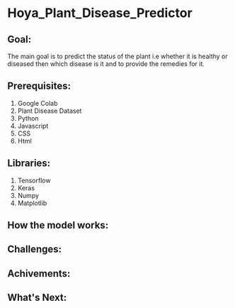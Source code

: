 # Hoya_Plant_Disease_Predictor

## Goal:
The main goal is to predict the status of the plant i.e whether it is healthy or diseased then which disease is it and to provide the remedies for it.

## Prerequisites:
1. Google Colab
2. Plant Disease Dataset
3. Python 
4. Javascript
5. CSS
6. Html

## Libraries:
1. Tensorflow
2. Keras
3. Numpy
4. Matplotlib

## How the model works:

## Challenges:

## Achivements:

## What's Next:


